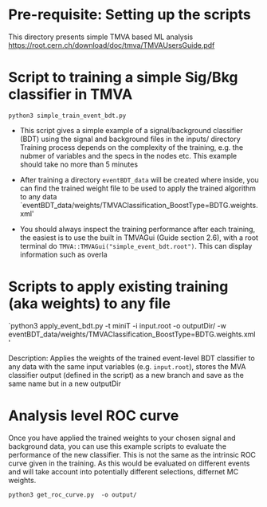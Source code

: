 #  Pre-requisite: Setting up the scripts 

This directory presents simple TMVA based ML analysis
https://root.cern.ch/download/doc/tmva/TMVAUsersGuide.pdf


# Script to training a simple Sig/Bkg classifier in TMVA

`python3 simple_train_event_bdt.py`

- This script gives a simple example of a signal/background classifier (BDT) using the signal and background files in the inputs/ directory
Training process depends on the complexity of the training, e.g. the nubmer of variables and the specs in the nodes etc.
This example should take no more than 5 minutes

- After training a directory `eventBDT_data` will be created where inside, you can find the trained weight file to be used to apply the trained algorithm to any data `eventBDT_data/weights/TMVAClassification_BoostType=BDTG.weights.xml' 

- You should always inspect the training performance after each training, the easiest is to use the built in TMVAGui (Guide section 2.6), with a root terminal do `TMVA::TMVAGui("simple_event_bdt.root")`. This can display information such as overla


# Scripts to apply existing training (aka weights) to any file


`python3 apply_event_bdt.py -t miniT -i input.root -o outputDir/ -w eventBDT_data/weights/TMVAClassification_BoostType=BDTG.weights.xml
'

Description: Applies the weights of the trained event-level BDT classifier to 
any data with the same input variables (e.g. `input.root`), stores the MVA classifier output (defined in the script)
as a new branch and save as the same name but in a new outputDir

# Analysis level ROC curve 

Once you have applied the trained weights to your chosen signal and background data, you can use this example scripts to evaluate the performance of the new classifier.
This is not the same as the intrinsic ROC curve given in the training. As this would be evaluated on different events and will take account into potentially different selections, differnet MC weights.

`python3 get_roc_curve.py  -o output/`





